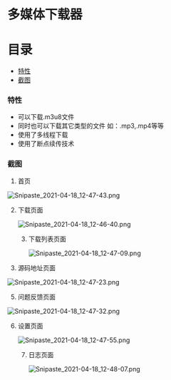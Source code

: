 #  多媒体下载器
#  目录
   - [特性](#特性)
   - [截图](#截图)
### 特性
* 可以下载.m3u8文件
* 同时也可以下载其它类型的文件   如：.mp3,.mp4等等
* 使用了多线程下载
* 使用了断点续传技术
### 截图

1. 首页

![Snipaste_2021-04-18_12-47-43.png](https://i.loli.net/2021/04/18/forcxzu6PAdHjTD.png)



2. 下载页面

   ![Snipaste_2021-04-18_12-46-40.png](https://i.loli.net/2021/04/18/SQaBemdkIVqtx2i.png)

   

   

   

   

   3. 下载列表页面

      ![Snipaste_2021-04-18_12-47-09.png](https://i.loli.net/2021/04/18/Wi3JZTySrkGfPp6.png)

   



4. 源码地址页面

![Snipaste_2021-04-18_12-47-23.png](https://i.loli.net/2021/04/18/O7vzYak2Am9iMBd.png)

5. 问题反馈页面

![Snipaste_2021-04-18_12-47-32.png](https://i.loli.net/2021/04/18/lgQ9RkDzfiCOFjA.png)

6. 设置页面

   ![Snipaste_2021-04-18_12-47-55.png](https://i.loli.net/2021/04/18/EifzBR2Oua8qyIJ.png)

   7. 日志页面

      ![Snipaste_2021-04-18_12-48-07.png](https://i.loli.net/2021/04/18/omNz3rnDca9OHhX.png)

      
